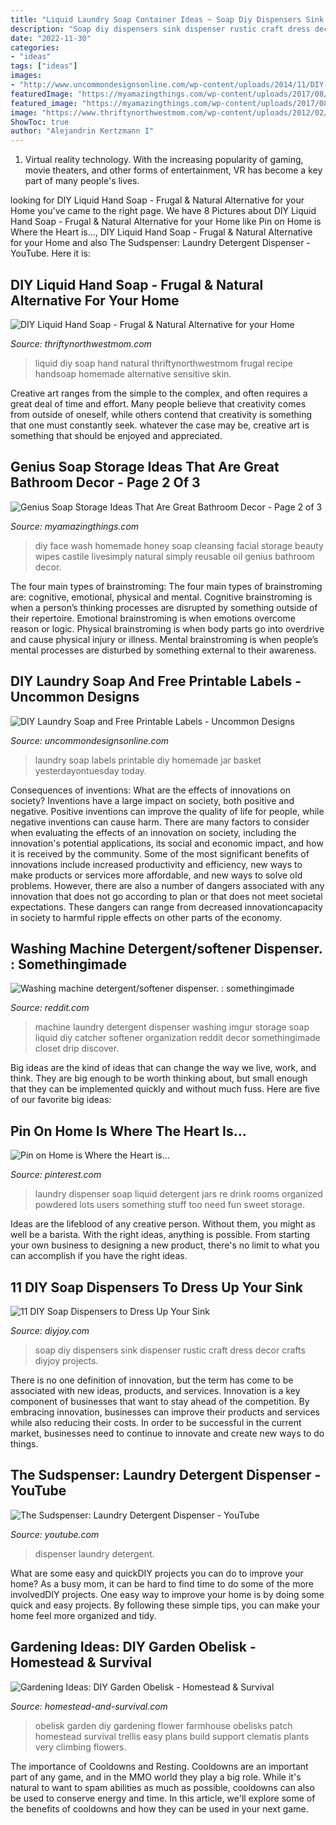 ```yaml
---
title: "Liquid Laundry Soap Container Ideas ~ Soap Diy Dispensers Sink Dispenser Rustic Craft Dress Decor Crafts Diyjoy Projects"
description: "Soap diy dispensers sink dispenser rustic craft dress decor crafts diyjoy projects"
date: "2022-11-30"
categories:
- "ideas"
tags: ["ideas"]
images:
- "http://www.uncommondesignsonline.com/wp-content/uploads/2014/11/DIY-Laundry-Soap-and-Printable-Labels.png?x96587"
featuredImage: "https://myamazingthings.com/wp-content/uploads/2017/08/soap-storage-ideas-10.jpg"
featured_image: "https://myamazingthings.com/wp-content/uploads/2017/08/soap-storage-ideas-10.jpg"
image: "https://www.thriftynorthwestmom.com/wp-content/uploads/2012/02/DIY-Liquid-Hand-Soap.jpg"
ShowToc: true
author: "Alejandrin Kertzmann I"
---
```



1. Virtual reality technology. With the increasing popularity of gaming, movie theaters, and other forms of entertainment, VR has become a key part of many people's lives.

	

		
looking for DIY Liquid Hand Soap - Frugal &amp; Natural Alternative for your Home you've came to the right page. We have 8 Pictures about DIY Liquid Hand Soap - Frugal &amp; Natural Alternative for your Home like Pin on Home is Where the Heart is..., DIY Liquid Hand Soap - Frugal &amp; Natural Alternative for your Home and also The Sudspenser: Laundry Detergent Dispenser - YouTube. Here it is:
		
    
## DIY Liquid Hand Soap - Frugal &amp; Natural Alternative For Your Home

<img loading=lazy src="https://www.thriftynorthwestmom.com/wp-content/uploads/2012/02/DIY-Liquid-Hand-Soap.jpg" onerror="this.onerror=null;this.src='https://tse3.mm.bing.net/th?id=OIP.WPlDmm0m_beU4VQ5YZt-5wHaLG&amp;pid=15.1';" alt="DIY Liquid Hand Soap - Frugal &amp; Natural Alternative for your Home">

_Source: thriftynorthwestmom.com_

>liquid diy soap hand natural thriftynorthwestmom frugal recipe handsoap homemade alternative sensitive skin. 

	

Creative art ranges from the simple to the complex, and often requires a great deal of time and effort. Many people believe that creativity comes from outside of oneself, while others contend that creativity is something that one must constantly seek. whatever the case may be, creative art is something that should be enjoyed and appreciated.

    
## Genius Soap Storage Ideas That Are Great Bathroom Decor - Page 2 Of 3

<img loading=lazy src="https://myamazingthings.com/wp-content/uploads/2017/08/soap-storage-ideas-10.jpg" onerror="this.onerror=null;this.src='https://tse2.mm.bing.net/th?id=OIP.qdap5meXTYQVemzzCufU9QHaLH&amp;pid=15.1';" alt="Genius Soap Storage Ideas That Are Great Bathroom Decor - Page 2 of 3">

_Source: myamazingthings.com_

>diy face wash homemade honey soap cleansing facial storage beauty wipes castile livesimply natural simply reusable oil genius bathroom decor. 

	

The four main types of brainstroming:
The four main types of brainstroming are: cognitive, emotional, physical and mental. Cognitive brainstroming is when a person’s thinking processes are disrupted by something outside of their repertoire. Emotional brainstroming is when emotions overcome reason or logic. Physical brainstroming is when body parts go into overdrive and cause physical injury or illness. Mental brainstroming is when people’s mental processes are disturbed by something external to their awareness.

    
## DIY Laundry Soap And Free Printable Labels - Uncommon Designs

<img loading=lazy src="http://www.uncommondesignsonline.com/wp-content/uploads/2014/11/DIY-Laundry-Soap-and-Printable-Labels.png?x96587" onerror="this.onerror=null;this.src='https://tse4.mm.bing.net/th?id=OIP.sstREIH3NbKk2nwg0jKOLgHaK3&amp;pid=15.1';" alt="DIY Laundry Soap and Free Printable Labels - Uncommon Designs">

_Source: uncommondesignsonline.com_

>laundry soap labels printable diy homemade jar basket yesterdayontuesday today. 

	

Consequences of inventions: What are the effects of innovations on society?
Inventions have a large impact on society, both positive and negative. Positive inventions can improve the quality of life for people, while negative inventions can cause harm. There are many factors to consider when evaluating the effects of an innovation on society, including the innovation's potential applications, its social and economic impact, and how it is received by the community. Some of the most significant benefits of innovations include increased productivity and efficiency, new ways to make products or services more affordable, and new ways to solve old problems. However, there are also a number of dangers associated with any innovation that does not go according to plan or that does not meet societal expectations. These dangers can range from decreased innovationcapacity in society to harmful ripple effects on other parts of the economy.

    
## Washing Machine Detergent/softener Dispenser. : Somethingimade

<img loading=lazy src="http://i.imgur.com/ib4B8FX.jpg" onerror="this.onerror=null;this.src='https://tse1.mm.bing.net/th?id=OIP.KwnupkFMnp_gxBS2GIVWcQHaLH&amp;pid=15.1';" alt="Washing machine detergent/softener dispenser. : somethingimade">

_Source: reddit.com_

>machine laundry detergent dispenser washing imgur storage soap liquid diy catcher softener organization reddit decor somethingimade closet drip discover. 

	

Big ideas are the kind of ideas that can change the way we live, work, and think. They are big enough to be worth thinking about, but small enough that they can be implemented quickly and without much fuss. Here are five of our favorite big ideas: 

    
## Pin On Home Is Where The Heart Is...

<img loading=lazy src="https://i.pinimg.com/736x/fb/e8/a9/fbe8a9ae74c23dd324be45f1dc5e9df5--organized-laundry-rooms-laundry-organization.jpg" onerror="this.onerror=null;this.src='https://tse2.mm.bing.net/th?id=OIP.98OYkqnyRNqrKuS9Q1AmgAHaJ3&amp;pid=15.1';" alt="Pin on Home is Where the Heart is...">

_Source: pinterest.com_

>laundry dispenser soap liquid detergent jars re drink rooms organized powdered lots users something stuff too need fun sweet storage. 

	

Ideas are the lifeblood of any creative person. Without them, you might as well be a barista. With the right ideas, anything is possible. From starting your own business to designing a new product, there's no limit to what you can accomplish if you have the right ideas.

    
## 11 DIY Soap Dispensers To Dress Up Your Sink

<img loading=lazy src="https://diyjoy.com/wp-content/uploads/2015/06/11-DIY-Soap-Dispensers-To-Dress-Up-Your-Sink-11.jpg" onerror="this.onerror=null;this.src='https://tse1.mm.bing.net/th?id=OIP.hBkDQ2QTaMkzVcbpR85WUgHaLH&amp;pid=15.1';" alt="11 DIY Soap Dispensers to Dress Up Your Sink">

_Source: diyjoy.com_

>soap diy dispensers sink dispenser rustic craft dress decor crafts diyjoy projects. 

	

There is no one definition of innovation, but the term has come to be associated with new ideas, products, and services. Innovation is a key component of businesses that want to stay ahead of the competition. By embracing innovation, businesses can improve their products and services while also reducing their costs. In order to be successful in the current market, businesses need to continue to innovate and create new ways to do things.

    
## The Sudspenser: Laundry Detergent Dispenser - YouTube

<img loading=lazy src="https://i.ytimg.com/vi/qWy2YkIh8yU/maxresdefault.jpg" onerror="this.onerror=null;this.src='https://tse4.mm.bing.net/th?id=OIP.kVypZbxRBs7_3BrTO9d0LQHaEK&amp;pid=15.1';" alt="The Sudspenser: Laundry Detergent Dispenser - YouTube">

_Source: youtube.com_

>dispenser laundry detergent. 

	

What are some easy and quickDIY projects you can do to improve your home?
As a busy mom, it can be hard to find time to do some of the more involvedDIY projects. One easy way to improve your home is by doing some quick and easy projects. By following these simple tips, you can make your home feel more organized and tidy.

    
## Gardening Ideas: DIY Garden Obelisk - Homestead &amp; Survival

<img loading=lazy src="http://homestead-and-survival.com/wp-content/uploads/2014/03/Gardening-Ideas-DIY-Garden-Obelisk.jpg" onerror="this.onerror=null;this.src='https://tse2.mm.bing.net/th?id=OIP.2StieJjvlL-BFaNI6jZvNAHaK_&amp;pid=15.1';" alt="Gardening Ideas: DIY Garden Obelisk - Homestead &amp; Survival">

_Source: homestead-and-survival.com_

>obelisk garden diy gardening flower farmhouse obelisks patch homestead survival trellis easy plans build support clematis plants very climbing flowers. 

	

The importance of Cooldowns and Resting.
Cooldowns are an important part of any game, and in the MMO world they play a big role. While it's natural to want to spam abilities as much as possible, cooldowns can also be used to conserve energy and time. In this article, we'll explore some of the benefits of cooldowns and how they can be used in your next game.

